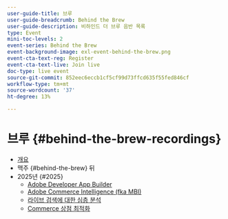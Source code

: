 ```yaml
---
user-guide-title: 브루
user-guide-breadcrumb: Behind the Brew
user-guide-description: 비하인드 더 브루 음반 목록
type: Event
mini-toc-levels: 2
event-series: Behind the Brew
event-background-image: exl-event-behind-the-brew.png
event-cta-text-reg: Register
event-cta-text-live: Join live
doc-type: live event
source-git-commit: 852eec6eccb1cf5cf99d73ffcd635f55fed846cf
workflow-type: tm+mt
source-wordcount: '37'
ht-degree: 13%

---
```



# 브루 {#behind-the-brew-recordings}

+ [개요](overview.md)
+ 맥주 {#behind-the-brew} 뒤
+ 2025년 {#2025}
   + [Adobe Developer App Builder](2025/app-builder.md)
   + [Adobe Commerce Intelligence (fka MBI)](2025/commerce-intelligence.md)
   + [라이브 검색에 대한 심층 분석](2025/deep-dive-live-search.md)
   + [Commerce 상점 최적화](2025/commerce-storefront.md)

